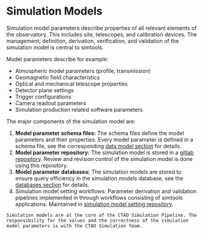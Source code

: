 # Simulation Models

Simulation model parameters describe properties of all relevant elements of the observatory. This includes site,
telescopes, and calibration devices.
The management, definition, derivation, verification, and validation of the simulation model is central to simtools.

Model parameters describe for example:

- Atmospheric model parameters (profile, transmission)
- Geomagnetic field characteristics
- Optical and mechanical telescope properties
- Detector plane settings
- Trigger configurations
- Camera readout parameters
- Simulation production related software parameters

The major components of the simulation model are:

1. **Model parameter schema files:** The schema files define the model parameters and their properties. Every model parameter is defined in a schema file, see the corresponding [data model section](../data-model/model_parameters.md) for details.
2. **Model parameter repository:** The simulation model is stored in a [gitlab repository](https://gitlab.cta-observatory.org/cta-science/simulations/simulation-model/simulation-models). Review and revision control of the simulation model is done using this repository.
3. **Model parameter databases:** The simulation models are stored to ensure query efficiency in the simulation models database, see the [databases section](databases.md) for details.
4. Simulation model setting workflows: Parameter derivation and validation pipelines implemented in through workflows consisting of simtools applications. Maintained in [simulation model setting repository](https://gitlab.cta-observatory.org/cta-science/simulations/simulation-model/simulation-model-parameter-setting).

```{note}
Simulation models are at the core of the CTAO Simulation Pipeline. The responsibility for the values and the correctness of the simulation model parameters is with the CTAO Simulation Team.
```
